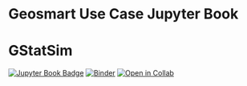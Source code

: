 # Geosmart Use Case Jupyter Book
# GStatSim

[![Jupyter Book Badge](https://jupyterbook.org/badge.svg)](https://geo-smart.github.io/scm_geosmart_use_case)
[![Binder](https://mybinder.org/badge_logo.svg)](https://mybinder.org/v2/gh/geo-smart/GStatSim/HEAD?urlpath=lab)
[![Open in Collab](https://colab.research.google.com/assets/colab-badge.svg)](https://colab.research.google.com/github/geo-smart/GStatSim)
